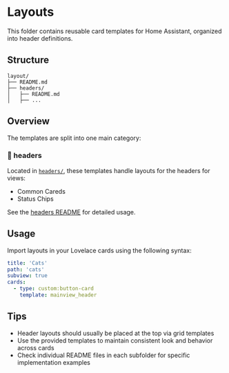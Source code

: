 # Layouts

This folder contains reusable card templates for Home Assistant, organized into header definitions.

## Structure

```
layout/
├── README.md
├── headers/
│   ├── README.md
│   ├── ...
```

## Overview

The templates are split into one main category:

### 🎨 headers

Located in [`headers/`](headers/), these templates handle layouts for the headers for views:

- Common Careds
- Status Chips

See the [headers README](headers/README.md) for detailed usage.

## Usage

Import layouts in your Lovelace cards using the following syntax:

```yaml
title: 'Cats'
path: 'cats'
subview: true
cards:
  - type: custom:button-card
    template: mainview_header
```

## Tips

- Header layouts should usually be placed at the top via grid templates
- Use the provided templates to maintain consistent look and behavior across cards
- Check individual README files in each subfolder for specific implementation examples
